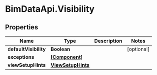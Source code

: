 # BimDataApi.Visibility

## Properties

Name | Type | Description | Notes
------------ | ------------- | ------------- | -------------
**defaultVisibility** | **Boolean** |  | [optional] 
**exceptions** | [**[Component]**](Component.md) |  | 
**viewSetupHints** | [**ViewSetupHints**](ViewSetupHints.md) |  | 


